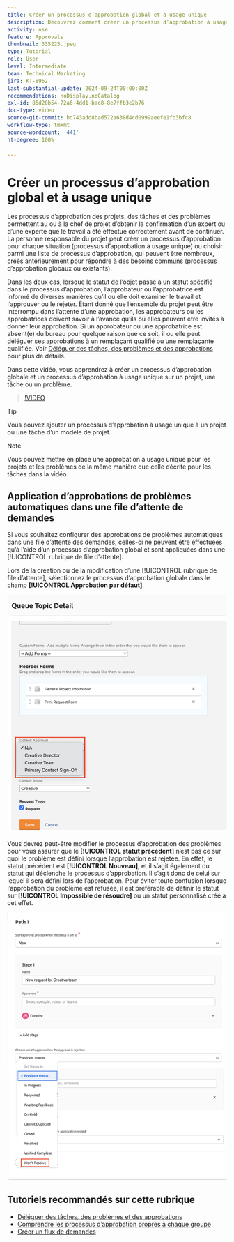 ```yaml
---
title: Créer un processus d’approbation global et à usage unique
description: Découvrez comment créer un processus d’approbation à usage unique pour un projet, une tâche ou un problème dans Workfront.
activity: use
feature: Approvals
thumbnail: 335225.jpeg
type: Tutorial
role: User
level: Intermediate
team: Technical Marketing
jira: KT-8962
last-substantial-update: 2024-09-24T00:00:00Z
recommendations: noDisplay,noCatalog
exl-id: 85d28b54-72a6-4dd1-bac8-8e7ffb3e2b76
doc-type: video
source-git-commit: bd743add8bad572a638d4cd0999aeefe1fb3bfc8
workflow-type: tm+mt
source-wordcount: '441'
ht-degree: 100%

---
```


# Créer un processus d’approbation global et à usage unique

Les processus d’approbation des projets, des tâches et des problèmes permettent au ou à la chef de projet d’obtenir la confirmation d’un expert ou d’une experte que le travail a été effectué correctement avant de continuer. La personne responsable du projet peut créer un processus d’approbation pour chaque situation (processus d’approbation à usage unique) ou choisir parmi une liste de processus d’approbation, qui peuvent être nombreux, créés antérieurement pour répondre à des besoins communs (processus d’approbation globaux ou existants).

Dans les deux cas, lorsque le statut de l’objet passe à un statut spécifié dans le processus d’approbation, l’approbateur ou l’approbatrice est informé de diverses manières qu’il ou elle doit examiner le travail et l’approuver ou le rejeter. Étant donné que l’ensemble du projet peut être interrompu dans l’attente d’une approbation, les approbateurs ou les approbatrices doivent savoir à l’avance qu’ils ou elles peuvent être invités à donner leur approbation. Si un approbateur ou une approbatrice est absent(e) du bureau pour quelque raison que ce soit, il ou elle peut déléguer ses approbations à un remplaçant qualifié ou une remplaçante qualifiée. Voir [Déléguer des tâches, des problèmes et des approbations](/help/manage-work/approval-processes-and-milestone-paths/delegate-approvals.md) pour plus de détails.

Dans cette vidéo, vous apprendrez à créer un processus d’approbation globale et un processus d’approbation à usage unique sur un projet, une tâche ou un problème.

>[!VIDEO](https://video.tv.adobe.com/v/335225/?quality=12&learn=on)

>[!TIP]
>
>Vous pouvez ajouter un processus d’approbation à usage unique à un projet ou une tâche d’un modèle de projet.

>[!NOTE]
>
>Vous pouvez mettre en place une approbation à usage unique pour les projets et les problèmes de la même manière que celle décrite pour les tâches dans la vidéo.

## Application d’approbations de problèmes automatiques dans une file d’attente de demandes

Si vous souhaitez configurer des approbations de problèmes automatiques dans une file d’attente des demandes, celles-ci ne peuvent être effectuées qu’à l’aide d’un processus d’approbation global et sont appliquées dans une [!UICONTROL rubrique de file d’attente].

Lors de la création ou de la modification d’une [!UICONTROL rubrique de file d’attente], sélectionnez le processus d’approbation globale dans le champ **[!UICONTROL Approbation par défaut]**.

![Image montrant comment sélectionner un processus d’approbation par défaut dans une rubrique de file d’attente](assets/automatic-issue-approval-1.png)

Vous devrez peut-être modifier le processus d’approbation des problèmes pour vous assurer que le **[!UICONTROL statut précédent]** n’est pas ce sur quoi le problème est défini lorsque l’approbation est rejetée. En effet, le statut précédent est **[!UICONTROL Nouveau]**, et il s’agit également du statut qui déclenche le processus d’approbation. Il s’agit donc de celui sur lequel il sera défini lors de l’approbation. Pour éviter toute confusion lorsque l’approbation du problème est refusée, il est préférable de définir le statut sur **[!UICONTROL Impossible de résoudre]** ou un statut personnalisé créé à cet effet.

![Image montrant la modification du statut à utiliser lorsque le problème est rejeté](assets/automatic-issue-approval-2.png)


## Tutoriels recommandés sur cette rubrique

* [Déléguer des tâches, des problèmes et des approbations](/help/manage-work/approval-processes-and-milestone-paths/delegate-approvals.md)
* [Comprendre les processus d’approbation propres à chaque groupe](/help/administration-and-setup/approval-processes-and-milestone-paths/group-specific-approval-processes.md)
* [Créer un flux de demandes](/help/manage-work/request-queues/create-a-request-flow.md)

